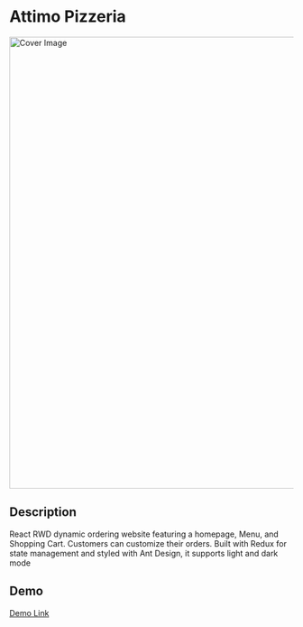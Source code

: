 # Attimo Pizzeria

<img src="https://github.com/hsiang2/cover_images/blob/main/pizza.png?raw=true" alt="Cover Image" width="800" />

## Description
React RWD dynamic ordering website featuring a homepage, Menu, and Shopping Cart. Customers can customize their orders. Built with Redux for state management and styled with Ant Design, it supports light and dark mode

## Demo
[Demo Link](attimo-pizzeria.vercel.app)
